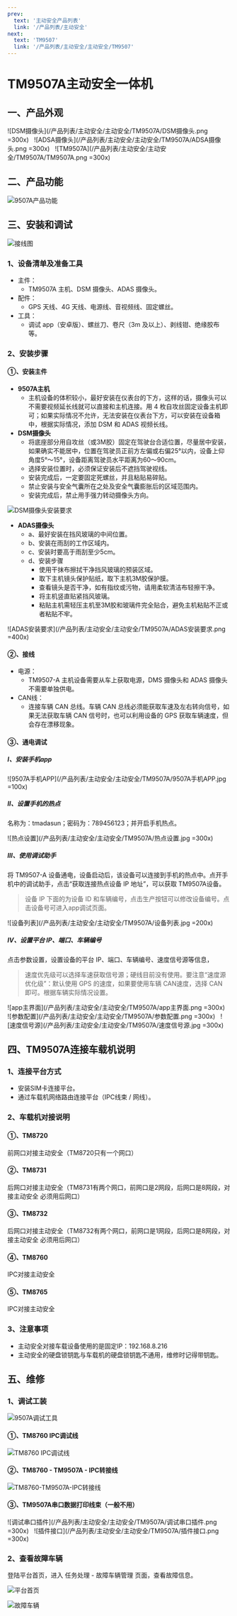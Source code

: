 ```yaml
---
prev:
  text: '主动安全产品列表'
  link: '/产品列表/主动安全'
next:
  text: 'TM9507'
  link: '/产品列表/主动安全/主动安全/TM9507'
---
```


# TM9507A主动安全一体机

## 一、产品外观

![DSM摄像头](/产品列表/主动安全/主动安全/TM9507A/DSM摄像头.png =300x)
&nbsp;
![ADSA摄像头](/产品列表/主动安全/主动安全/TM9507A/ADSA摄像头.png =300x)
&nbsp;
![TM9507A](/产品列表/主动安全/主动安全/TM9507A/TM9507A.png =300x)

## 二、产品功能

![9507A产品功能](/产品列表/主动安全/主动安全/TM9507A/9507A产品功能.jpg)

## 三、安装和调试

![接线图](/产品列表/主动安全/主动安全/TM9507A/接线图.png)

### 1、设备清单及准备工具

- 主件：
  - TM9507A 主机、DSM 摄像头、ADAS 摄像头。
- 配件：
  - GPS 天线、4G 天线、电源线、音视频线、固定螺丝。
- 工具：
  - 调试 app（安卓版）、螺丝刀、卷尺（3m 及以上）、剥线钳、绝缘胶布等。

### 2、安装步骤

#### ①、安装主件

- **9507A主机**
  - 主机设备的体积较小，最好安装在仪表台的下方，这样的话，摄像头可以不需要视频延长线就可以直接和主机连接。用 4 枚自攻丝固定设备主机即可；如果实际情况不允许，无法安装在仪表台下方，可以安装在设备箱中，根据实际情况，添加 DSM 和 ADAS 视频长线。
- **DSM摄像头**
  - 将底座部分用自攻丝（或3M胶）固定在驾驶台合适位置，尽量居中安装，如果确实不能居中，位置在驾驶员正前方左偏或右偏25°以内，设备上仰角度5°～15°，设备距离驾驶员水平距离为60～90cm。
  - 选择安装位置时，必须保证安装后不遮挡驾驶视线。
  - 安装完成后，一定要固定死螺丝，并且粘贴易碎贴。
  - 禁止安装与安全气囊所在之处及安全气囊膨胀后的区域范围内。
  - 安装完成后，禁止用手强力转动摄像头方向。

![DSM摄像头安装要求](/产品列表/主动安全/主动安全/TM9507A/DSM摄像头安装要求.png)

- **ADAS摄像头**
  - a、最好安装在挡风玻璃的中间位置。
  - b、安装在雨刮的工作区域内。
  - c、安装时要高于雨刮至少5cm。
  - d、安装步骤
    - 使用干抹布擦拭干净挡风玻璃的预装区域。
    - 取下主机镜头保护贴纸，取下主机3M胶保护膜。
    - 查看镜头是否干净，如有指纹或污物，请用柔软清洁布轻擦干净。
    - 将主机竖直贴紧挡风玻璃。
    - 粘贴主机需轻压主机至3M胶和玻璃件完全贴合，避免主机粘贴不正或者粘贴不牢。

![ADAS安装要求](/产品列表/主动安全/主动安全/TM9507A/ADAS安装要求.png =400x)

#### ②、接线

- 电源：
  - TM9507-A 主机设备需要从车上获取电源，DMS 摄像头和 ADAS 摄像头不需要单独供电。
- CAN线：
  - 连接车辆 CAN 总线。车辆 CAN 总线必须能获取车速及左右转向信号，如果无法获取车辆 CAN 信号时，也可以利用设备的 GPS 获取车辆速度，但会存在漂移现象。

#### ③、通电调试

##### Ⅰ、安装手机app

![9507A手机APP](/产品列表/主动安全/主动安全/TM9507A/9507A手机APP.jpg =100x)

##### Ⅱ、设置手机的热点

名称为：tmadasun；密码为：789456123；并开启手机热点。

![热点设置](/产品列表/主动安全/主动安全/TM9507A/热点设置.jpg =300x)

##### Ⅲ、使用调试助手

将 TM9507-A 设备通电，设备启动后，该设备可以连接到手机的热点中。点开手机中的调试助手，点击“获取连接热点设备 IP 地址”，可以获取 TM9507A设备。

> 设备 IP 下面的为设备 ID 和车辆编号，点击生产按钮可以修改设备编号。点击设备号可进入app调试页面。

![设备列表](/产品列表/主动安全/主动安全/TM9507A/设备列表.jpg =200x)

##### Ⅳ、设置平台 IP、端口、车辆编号

点击参数设置，设置设备的平台 IP、端口、车辆编号、速度信号源等信息，

> 速度优先级可以选择车速获取信号源；硬线目前没有使用。要注意“速度源优化级”：默认使用 GPS 的速度，如果要使用车辆 CAN速度，选择 CAN 即可。根据车辆实际情况设置。

![app主界面](/产品列表/主动安全/主动安全/TM9507A/app主界面.png =300x)
&nbsp;
![参数配置](/产品列表/主动安全/主动安全/TM9507A/参数配置.png =300x)
&nbsp;
![速度信号源](/产品列表/主动安全/主动安全/TM9507A/速度信号源.jpg =300x)

## 四、TM9507A连接车载机说明

### 1、连接平台方式

- 安装SIM卡连接平台。
- 通过车载机网络路由连接平台（IPC线束 / 网线）。

### 2、车载机对接说明

#### ①、TM8720

前网口对接主动安全（TM8720只有一个网口）

#### ②、TM8731

后网口对接主动安全（TM8731有两个网口，前网口是2网段，后网口是8网段，对接主动安全 必须用后网口）

#### ③、TM8732

后网口对接主动安全（TM8732有两个网口，前网口是1网段，后网口是8网段，对接主动安全 必须用后网口）

#### ④、TM8760

IPC对接主动安全

#### ⑤、TM8765

IPC对接主动安全

### 3、注意事项

- 主动安全对接车载设备使用的是固定IP：192.168.8.216
- 主动安全的硬盘锁钥匙与车载机的硬盘锁钥匙不通用，维修时记得带钥匙。

## 五、维修

### 1、调试工装

![9507A调试工具](/产品列表/主动安全/主动安全/TM9507A/9507A调试工具.png)

#### ①、TM8760 IPC调试线

![TM8760 IPC调试线](/产品列表/主动安全/主动安全/TM9507A/TM8760-IPC调试线.jpg)

#### ②、TM8760 - TM9507A - IPC转接线

![TM8760-TM9507A-IPC转接线](/产品列表/主动安全/主动安全/TM9507A/TM8760-TM9507A-IPC转接线.jpg)

#### ③、TM9507A串口数据打印线束（一般不用）

![调试串口插件](/产品列表/主动安全/主动安全/TM9507A/调试串口插件.png =300x)
&nbsp;
![插件接口](/产品列表/主动安全/主动安全/TM9507A/插件接口.png =300x)

### 2、查看故障车辆

登陆平台首页，进入 任务处理 - 故障车辆管理 页面，查看故障信息。

![平台首页](/产品列表/主动安全/主动安全/TM9507A/平台首页.png)

![故障车辆](/产品列表/主动安全/主动安全/TM9507A/故障车辆.png)

